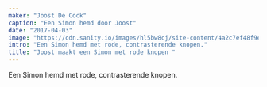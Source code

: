```yaml
---
maker: "Joost De Cock"
caption: "Een Simon hemd door Joost"
date: "2017-04-03"
image: "https://cdn.sanity.io/images/hl5bw8cj/site-content/4a2c7ef48f9e59652e63af8e80f57272dfbf0873-1944x1944.jpg"
intro: "Een Simon hemd met rode, contrasterende knopen."
title: "Joost maakt een Simon met rode knopen "
---
```



Een Simon hemd met rode, contrasterende knopen.

